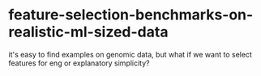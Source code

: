 # feature-selection-benchmarks-on-realistic-ml-sized-data
 it's easy to find examples on genomic data, but what if we want to select features for eng or explanatory simplicity?

